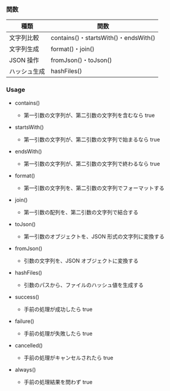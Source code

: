 ### 関数

| 種類         | 関数                                 |
| ------------ | ------------------------------------ |
| 文字列比較   | contains()・startsWith()・endsWith() |
| 文字列生成   | format()・join()                     |
| JSON 操作    | fromJson()・toJson()                 |
| ハッシュ生成 | hashFiles()                          |

### Usage

- contains()

  - 第一引数の文字列が、第二引数の文字列を含むなら true

- startsWith()

  - 第一引数の文字列が、第二引数の文字列で始まるなら true

- endsWith()

  - 第一引数の文字列が、第二引数の文字列で終わるなら true

- format()

  - 第一引数の文字列を、第二引数の文字列でフォーマットする

- join()

  - 第一引数の配列を、第二引数の文字列で結合する

- toJson()

  - 第一引数のオブジェクトを、JSON 形式の文字列に変換する

- fromJson()

  - 引数の文字列を、JSON オブジェクトに変換する

- hashFiles()

  - 引数のパスから、ファイルのハッシュ値を生成する

- success()

  - 手前の処理が成功したら true

- failure()

  - 手前の処理が失敗したら true

- cancelled()

  - 手前の処理がキャンセルされたら true

- always()
  - 手前の処理結果を問わず true
